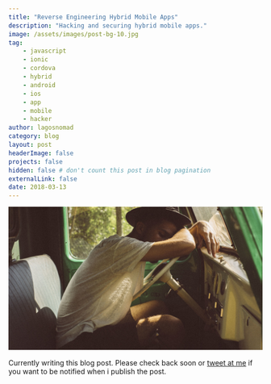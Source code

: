 ```yaml
---
title: "Reverse Engineering Hybrid Mobile Apps"
description: "Hacking and securing hybrid mobile apps."
image: /assets/images/post-bg-10.jpg
tag: 
    - javascript
    - ionic
    - cordova
    - hybrid
    - android
    - ios
    - app
    - mobile
    - hacker
author: lagosnomad
category: blog
layout: post
headerImage: false
projects: false
hidden: false # don't count this post in blog pagination
externalLink: false
date: 2018-03-13
---
```

![Reverse Engineering Hybrid Apps](../assets/images/post-bg-10.jpg)



Currently writing this blog post. Please check back soon or [tweet at me](/) if you want to be notified when i publish the post.
